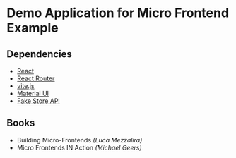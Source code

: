 # Demo Application for Micro Frontend Example

## Dependencies

- [React](https://react.dev/)
- [React Router](https://reactrouter.com/en/main)
- [vite.js](https://vitejs.dev/)
- [Material UI](https://mui.com/material-ui/getting-started/)
- [Fake Store API](https://fakestoreapi.com/)


## Books
- Building Micro-Frontends _(Luca Mezzalira)_
- Micro Frontends IN Action _(Michael Geers)_
